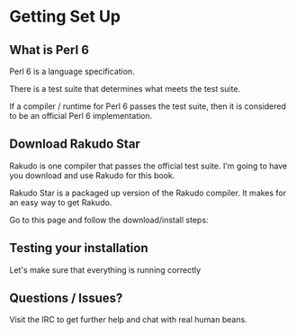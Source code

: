 # Getting Set Up

## What is Perl 6

Perl 6 is a language specification.

There is a test suite that determines what meets the test suite.

If a compiler / runtime for Perl 6 passes the test suite, then it is
considered to be an official Perl 6 implementation.

## Download Rakudo Star

Rakudo is one compiler that passes the official test suite. I'm going
to have you download and use Rakudo for this book.

Rakudo Star is a packaged up version of the Rakudo compiler. It makes
for an easy way to get Rakudo.

Go to this page and follow the download/install steps: 

## Testing your installation

Let's make sure that everything is running correctly

## Questions / Issues?

Visit the IRC to get further help and chat with real human beans.